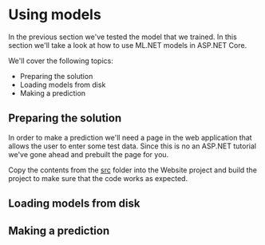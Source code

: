 # Using models

In the previous section we've tested the model that we trained. In this section
we'll take a look at how to use ML.NET models in ASP.NET Core.

We'll cover the following topics:

* Preparing the solution
* Loading models from disk
* Making a prediction

## Preparing the solution

In order to make a prediction we'll need a page in the web application that
allows the user to enter some test data. Since this is no an ASP.NET tutorial
we've gone ahead and prebuilt the page for you.

Copy the contents from the [src](../../src/starter/Website) folder into the Website
project and build the project to make sure that the code works as expected.

## Loading models from disk

## Making a prediction